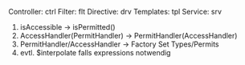 Controller: ctrl
Filter: flt
Directive: drv
Templates: tpl
Service: srv

1) isAccessible -> isPermitted()
2) AccessHandler(PermitHandler) -> PermitHandler(AccessHandler)
3) PermitHandler/AccessHandler -> Factory
	 Set Types/Permits
4) evtl. $interpolate falls expressions notwendig

